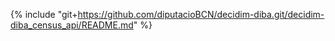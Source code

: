 {% include "git+https://github.com/diputacioBCN/decidim-diba.git/decidim-diba_census_api/README.md" %}
